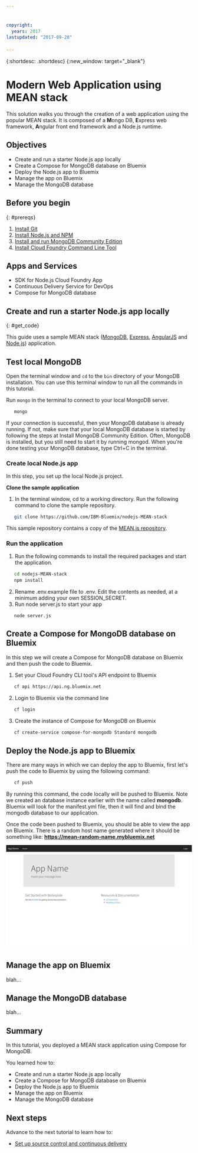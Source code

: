 ```yaml
---


copyright:
  years: 2017
lastupdated: "2017-09-28"

---
```


{:shortdesc: .shortdesc}
{:new_window: target="_blank"}


# Modern Web Application using MEAN stack

This solution walks you through the creation of a web application using the popular MEAN stack. It is composed of a **M**ongo DB, **E**xpress web framework, **A**ngular front end framework and a Node.js runtime.

## Objectives

- Create and run a starter Node.js app locally
- Create a Compose for MongoDB database on Bluemix
- Deploy the Node.js app to Bluemix
- Manage the app on Bluemix
- Manage the MongoDB database

## Before you begin

{: #prereqs}

1. [Install Git](https://git-scm.com/)
2. [Install Node.js and NPM](https://nodejs.org/)
3. [Install and run MongoDB Community Edition](https://docs.mongodb.com/manual/administration/install-community/)
4. [Install Cloud Foundry Command Line Tool](https://github.com/cloudfoundry/cli)

## Apps and Services
- SDK for Node.js Cloud Foundry App
- Continuous Delivery Service for DevOps
- Compose for MongoDB database

## Create and run a starter Node.js app locally

{: #get_code}

This guide uses a sample MEAN stack ([MongoDB](https://www.mongodb.org/), [Express](http://expressjs.com/), [AngularJS](https://angularjs.org/) and [Node.js](https://nodejs.org/)) application.



## Test local MongoDB

Open the terminal window and `cd` to the `bin` directory of your MongoDB installation. You can use this terminal window to run all the commands in this tutorial.

Run `mongo` in the terminal to connect to your local MongoDB server.
```sh
   mongo
```

If your connection is successful, then your MongoDB database is already running. If not, make sure that your local MongoDB database is started by following the steps at Install MongoDB Community Edition. Often, MongoDB is installed, but you still need to start it by running mongod.
When you're done testing your MongoDB database, type Ctrl+C in the terminal.

### Create local Node.js app
In this step, you set up the local Node.js project.

**Clone the sample application**

1. In the terminal window, cd to a working directory. Run the following command to clone the sample repository.
  ```sh
     git clone https://github.com/IBM-Bluemix/nodejs-MEAN-stack
  ```
  This sample repository contains a copy of the [MEAN.js repository](https://github.com/IBM-Bluemix/nodejs-MEAN-stack).

### Run the application
1. Run the following commands to install the required packages and start the application.
  ```sh
     cd nodejs-MEAN-stack
     npm install
  ```
2. Rename .env.example file to .env. Edit the contents as needed, at a minimum adding your own SESSION_SECRET.
3. Run node server.js to start your app
  ```
     node server.js
  ```

## Create a Compose for MongoDB database on Bluemix
In this step we will create a Compose for MongoDB database on Bluemix and then push the code to Bluemix.

1. Set your Cloud Foundry CLI tool's API endpoint to Bluemix   
  ```sh
     cf api https://api.ng.bluemix.net
  ```
2. Login to Bluemix via the command line   
  ```sh
     cf login
  ```
3. Create the instance of Compose for MongoDB on Bluemix   
  ```sh
     cf create-service compose-for-mongodb Standard mongodb
  ```

## Deploy the Node.js app to Bluemix

There are many ways in which we can deploy the app to Bluemix, first let's push the code to Bluemix by using the following command:

```sh
   cf push
```

By running this command, the code locally will be pushed to Bluemix. Note we created an database instance earlier with the name called **mongodb**. Bluemix will look for the manifest.yml file, then it will find and bind the mongodb database to our application.

Once the code been pushed to Bluemix, you should be able to view the app on Bluemix. There is a random host name generated where it should be something like: **https://mean-random-name.mybluemix.net**

![Live App](images/solution7/live-app.png)

## Manage the app on Bluemix

blah...



## Manage the MongoDB database

blah...



## Summary

In this tutorial, you deployed a MEAN stack application using Compose for MongoDB.

You learned how to:

- Create and run a starter Node.js app locally
- Create a Compose for MongoDB database on Bluemix
- Deploy the Node.js app to Bluemix
- Manage the app on Bluemix
- Manage the MongoDB database



## Next steps

Advance to the next tutorial to learn how to:

- [Set up source control and continuous delivery](https://dev-console.stage1.bluemix.net/docs/solutions/multi-region-webapp.html)
